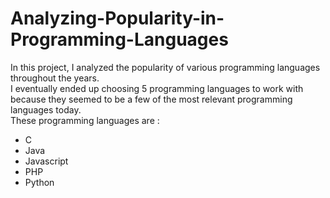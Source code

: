# Analyzing-Popularity-in-Programming-Languages

In this project, I analyzed the popularity of various programming languages throughout the years. \
I eventually ended up choosing 5 programming languages to work with because they seemed to be a few of the most relevant programming languages today.\
These programming languages are :
- C
- Java
- Javascript
- PHP
- Python
